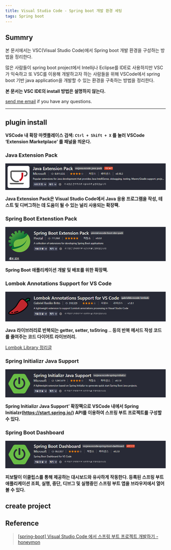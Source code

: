 ```yaml
---
title: Visual Studio Code - Spring boot 개발 환경 세팅
tags: Spring boot
---
```


## Summry  

본 문서에서는 VSC(Visual Studio Code)에서 Spring boot 개발 환경을 구성하는 방법을 정리한다.  

많은 사람들이 spring boot project에서 Intellij나 Eclipse를 IDE로 사용하지만 VSC가 익숙하고 또 VSC를 이용해 개발하고자 하는 사람들을 위해 VSCode에서 spring boot 기반 java application을 개발할 수 있는 환경을 구축하는 방법을 정리한다.  

**본 문서는 VSC IDE의 install 방법은 설명하지 않는다.**  

[send me email](mailto:jewel7492@gmail.com) if you have any questions.

<!--more-->

---

## plugin install

**VSCode 내 확장 마켓플레이스 검색: ```Ctrl + Shift + X``` 를 눌러 VSCode ‘Extension Marketplace’ 를 패널을 띄운다.**  

### Java Extension Pack

![그림1](/assets/Spring_boot/VSC-spring-boot/1.PNG)  

**Java Extension Pack은 Visual Studio Code에서 Java 응용 프로그램을 작성, 테스트 및 디버그하는 데 도움이 될 수 있는 널리 사용되는 확장팩.**  

### Spring Boot Extenstion Pack

![그림2](/assets/Spring_boot/VSC-spring-boot/2.PNG)  

**Spring Boot 애플리케이션 개발 및 배포를 위한 확장팩.**

### Lombok Annotations Support for VS Code

![그림3](/assets/Spring_boot/VSC-spring-boot/3.PNG)  

**Java 라이브러리로 반복되는 getter, setter, toString .. 등의 반복 메서드 작성 코드를 줄여주는 코드 다이어트 라이브러리.**  

[Lombok Library 정리글](https://limjunho.github.io/2021/08/01/JAVA-LOMBOK.html)

### Spring Initializr Java Support

![그림4](/assets/Spring_boot/VSC-spring-boot/4.PNG)  

**Spring Initializr Java Support’ 확장팩으로 VSCode 내에서 Spring Initialzr(https://start.spring.io/) API를 이용하여 스프링 부트 프로젝트를 구성할 수 있다.**

### Spring Boot Dashboard

![그림5](/assets/Spring_boot/VSC-spring-boot/5.PNG)  

**피보탈이 이클립스를 통해 제공하는 대시보드와 유사하게 작동한다. 등록된 스프링 부트 애플리케이션 조회, 실행, 중단, 디브그 및 실행중인 스프링 부트 앱을 브라우저에서 열어볼 수 있다.**

## create project

## Reference

> [\[spring-boot\] Visual Studio Code 에서 스프링 부트 프로젝트 개발하기 - honeymon](http://honeymon.io/tech/2021/01/06/use-vs-code-for-spring-boot.html)  
